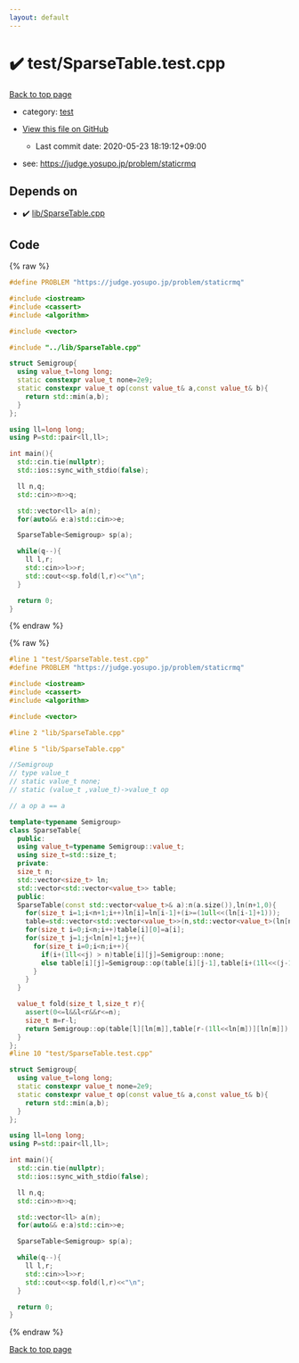 ```yaml
---
layout: default
---
```


<!-- mathjax config similar to math.stackexchange -->
<script type="text/javascript" async
  src="https://cdnjs.cloudflare.com/ajax/libs/mathjax/2.7.5/MathJax.js?config=TeX-MML-AM_CHTML">
</script>
<script type="text/x-mathjax-config">
  MathJax.Hub.Config({
    TeX: { equationNumbers: { autoNumber: "AMS" }},
    tex2jax: {
      inlineMath: [ ['$','$'] ],
      processEscapes: true
    },
    "HTML-CSS": { matchFontHeight: false },
    displayAlign: "left",
    displayIndent: "2em"
  });
</script>

<script type="text/javascript" src="https://cdnjs.cloudflare.com/ajax/libs/jquery/3.4.1/jquery.min.js"></script>
<script src="https://cdn.jsdelivr.net/npm/jquery-balloon-js@1.1.2/jquery.balloon.min.js" integrity="sha256-ZEYs9VrgAeNuPvs15E39OsyOJaIkXEEt10fzxJ20+2I=" crossorigin="anonymous"></script>
<script type="text/javascript" src="../../assets/js/copy-button.js"></script>
<link rel="stylesheet" href="../../assets/css/copy-button.css" />


# :heavy_check_mark: test/SparseTable.test.cpp

<a href="../../index.html">Back to top page</a>

* category: <a href="../../index.html#098f6bcd4621d373cade4e832627b4f6">test</a>
* <a href="{{ site.github.repository_url }}/blob/master/test/SparseTable.test.cpp">View this file on GitHub</a>
    - Last commit date: 2020-05-23 18:19:12+09:00


* see: <a href="https://judge.yosupo.jp/problem/staticrmq">https://judge.yosupo.jp/problem/staticrmq</a>


## Depends on

* :heavy_check_mark: <a href="../../library/lib/SparseTable.cpp.html">lib/SparseTable.cpp</a>


## Code

<a id="unbundled"></a>
{% raw %}
```cpp
#define PROBLEM "https://judge.yosupo.jp/problem/staticrmq"

#include <iostream>
#include <cassert>
#include <algorithm>

#include <vector>

#include "../lib/SparseTable.cpp"

struct Semigroup{
  using value_t=long long;
  static constexpr value_t none=2e9;
  static constexpr value_t op(const value_t& a,const value_t& b){
    return std::min(a,b);
  }
};

using ll=long long;
using P=std::pair<ll,ll>;

int main(){
  std::cin.tie(nullptr);
  std::ios::sync_with_stdio(false);

  ll n,q;
  std::cin>>n>>q;

  std::vector<ll> a(n);
  for(auto&& e:a)std::cin>>e;

  SparseTable<Semigroup> sp(a);

  while(q--){
    ll l,r;
    std::cin>>l>>r;
    std::cout<<sp.fold(l,r)<<"\n";
  }

  return 0; 
}
```
{% endraw %}

<a id="bundled"></a>
{% raw %}
```cpp
#line 1 "test/SparseTable.test.cpp"
#define PROBLEM "https://judge.yosupo.jp/problem/staticrmq"

#include <iostream>
#include <cassert>
#include <algorithm>

#include <vector>

#line 2 "lib/SparseTable.cpp"

#line 5 "lib/SparseTable.cpp"

//Semigroup
// type value_t 
// static value_t none;
// static (value_t ,value_t)->value_t op

// a op a == a

template<typename Semigroup>
class SparseTable{
  public:
  using value_t=typename Semigroup::value_t;
  using size_t=std::size_t;
  private:
  size_t n;
  std::vector<size_t> ln;
  std::vector<std::vector<value_t>> table;
  public:
  SparseTable(const std::vector<value_t>& a):n(a.size()),ln(n+1,0){
    for(size_t i=1;i<n+1;i++)ln[i]=ln[i-1]+(i>=(1ull<<(ln[i-1]+1)));
    table=std::vector<std::vector<value_t>>(n,std::vector<value_t>(ln[n]+1,Semigroup::none));
    for(size_t i=0;i<n;i++)table[i][0]=a[i];
    for(size_t j=1;j<ln[n]+1;j++){
      for(size_t i=0;i<n;i++){
        if(i+(1ll<<j) > n)table[i][j]=Semigroup::none;
        else table[i][j]=Semigroup::op(table[i][j-1],table[i+(1ll<<(j-1))][j-1]);
      }
    }
  }

  value_t fold(size_t l,size_t r){
    assert(0<=l&&l<r&&r<=n);
    size_t m=r-l;
    return Semigroup::op(table[l][ln[m]],table[r-(1ll<<ln[m])][ln[m]]);
  }
};
#line 10 "test/SparseTable.test.cpp"

struct Semigroup{
  using value_t=long long;
  static constexpr value_t none=2e9;
  static constexpr value_t op(const value_t& a,const value_t& b){
    return std::min(a,b);
  }
};

using ll=long long;
using P=std::pair<ll,ll>;

int main(){
  std::cin.tie(nullptr);
  std::ios::sync_with_stdio(false);

  ll n,q;
  std::cin>>n>>q;

  std::vector<ll> a(n);
  for(auto&& e:a)std::cin>>e;

  SparseTable<Semigroup> sp(a);

  while(q--){
    ll l,r;
    std::cin>>l>>r;
    std::cout<<sp.fold(l,r)<<"\n";
  }

  return 0; 
}

```
{% endraw %}

<a href="../../index.html">Back to top page</a>

